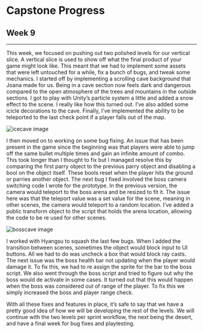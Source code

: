 # Capstone Progress 
## Week 9

-----

This week, we focused on pushing out two polished levels for our vertical slice. A vertical slice is used to show off what the final product of your game might look like. This meant that we had to implement some assets that were left untouched for a while, fix a bunch of bugs, and tweak some mechanics. I started off by implementing a scrolling cave background that Joana made for us. Being in a cave section now feels dark and dangerous compared to the open atmosphere of the trees and mountains in the outside sections. I got to play with Unity’s particle system a little and added a snow effect to the scene. I really like how this turned out. I’ve also added some icicle decorations to the cave. Finally, I’ve implemented the ability to be teleported to the last check point if a player falls out of the map.

![icecave image](/assets/blog/capstone/icecave.webp)

I then moved on to working on some bug fixing. An issue that has been present in the game since the beginning was that players were able to jump off the same bullet multiple times and gain an infinite amount of combo. This took longer than I thought to fix but I managed resolve this by comparing the first parry object to the previous parry object and disabling a bool on the object itself. These bools reset when the player hits the ground or parries another object. The next bug I fixed involved the boss camera switching code I wrote for the prototype. In the previous version, the camera would teleport to the boss arena and be resized to fit it. The issue here was that the teleport value was a set value for the scene, meaning in other scenes, the camera would teleport to a random location. I’ve added a public transform object to the script that holds the arena location, allowing the code to be re used for other scenes.

![bosscave image](/assets/blog/capstone/bossroom.webp)

I worked with Hyangsu to squash the last few bugs. When I added the transition between scenes, sometimes the object would block input to UI buttons. All we had to do was uncheck a box that would block ray casts. The next issue was the boss health bar not updating when the player would damage it. To fix this, we had to re assign the sprite for the bar to the boss script. We also went through the boss script and tried to figure out why the boss would de activate in some cases. It turned out that this would happen when the boss was considered out of range of the player. To fix this we simply increased the boss and player range check.

With all these fixes and features in place, it’s safe to say that we have a pretty good idea of how we will be developing the rest of the levels. We will continue with the two levels per sprint workflow, the next being the desert, and have a final week for bug fixes and playtesting.